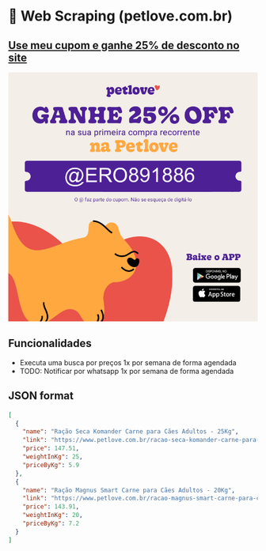 # 🐶 Web Scraping (petlove.com.br)


## [Use meu cupom e ganhe 25% de desconto no site](https://www.petlove.com.br/?coupon=@ERO891886)

![](images/coupon.png)


## Funcionalidades

- Executa uma busca por preços 1x por semana de forma agendada
- TODO: Notificar por whatsapp 1x por semana de forma agendada

## JSON format

```json
[
  {
    "name": "Ração Seca Komander Carne para Cães Adultos - 25Kg",
    "link": "https://www.petlove.com.br/racao-seca-komander-carne-para-caes-adultos/p?sku=2655572",
    "price": 147.51,
    "weightInKg": 25,
    "priceByKg": 5.9
  },
  {
    "name": "Ração Magnus Smart Carne para Cães Adultos - 20Kg",
    "link": "https://www.petlove.com.br/racao-magnus-smart-carne-para-caes-adultos/p?sku=2661013",
    "price": 143.91,
    "weightInKg": 20,
    "priceByKg": 7.2
  }
]
```